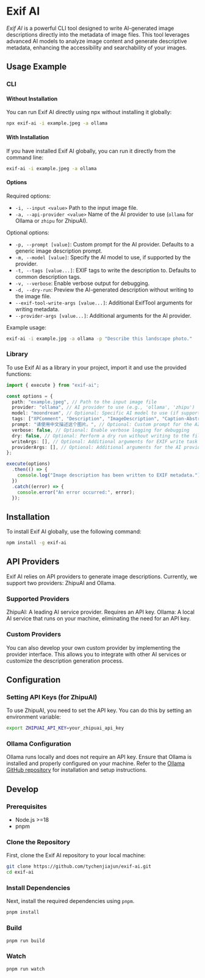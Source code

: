 # Exif AI

_Exif AI_ is a powerful CLI tool designed to write AI-generated image descriptions directly into the metadata of image files. This tool leverages advanced AI models to analyze image content and generate descriptive metadata, enhancing the accessibility and searchability of your images.

## Usage Example

### CLI

#### Without Installation

You can run Exif AI directly using npx without installing it globally:

```bash
npx exif-ai -i example.jpeg -a ollama
```

#### With Installation

If you have installed Exif AI globally, you can run it directly from the command line:

```bash
exif-ai -i example.jpeg -a ollama
```

#### Options

Required options:

- `-i, --input <value>` Path to the input image file.
- `-a, --api-provider <value>` Name of the AI provider to use (`ollama` for Ollama or `zhipu` for ZhipuAI).

Optional options:

- `-p, --prompt [value]`: Custom prompt for the AI provider. Defaults to a generic image description prompt.
- `-m, --model [value]`: Specify the AI model to use, if supported by the provider.
- `-t, --tags [value...]`: EXIF tags to write the description to. Defaults to common description tags.
- `-v, --verbose`: Enable verbose output for debugging.
- `-d, --dry-run`: Preview the AI-generated description without writing to the image file.
- `--exif-tool-write-args [value...]`: Additional ExifTool arguments for writing metadata.
- `--provider-args [value...]`: Additional arguments for the AI provider.

Example usage:

```bash
exif-ai -i example.jpg -a ollama -p "Describe this landscape photo."
```

### Library

To use Exif AI as a library in your project, import it and use the provided functions:

```typescript
import { execute } from "exif-ai";

const options = {
  path: "example.jpeg", // Path to the input image file
  provider: "ollama", // AI provider to use (e.g., 'ollama', 'zhipu')
  model: "moondream", // Optional: Specific AI model to use (if supported by the provider)
  tags: ["XPComment", "Description", "ImageDescription", "Caption-Abstract"], // Optional: EXIF tags to write the description to
  prompt: "请使用中文描述这个图片。", // Optional: Custom prompt for the AI provider
  verbose: false, // Optional: Enable verbose logging for debugging
  dry: false, // Optional: Perform a dry run without writing to the file
  writeArgs: [], // Optional: Additional arguments for EXIF write task
  providerArgs: [], // Optional: Additional arguments for the AI provider
};

execute(options)
  .then(() => {
    console.log("Image description has been written to EXIF metadata.");
  })
  .catch((error) => {
    console.error("An error occurred:", error);
  });
```

## Installation

To install Exif AI globally, use the following command:

```bash
npm install -g exif-ai
```

## API Providers

Exif AI relies on API providers to generate image descriptions. Currently, we support two providers: ZhipuAI and Ollama.

### Supported Providers

ZhipuAI: A leading AI service provider. Requires an API key.
Ollama: A local AI service that runs on your machine, eliminating the need for an API key.

### Custom Providers

You can also develop your own custom provider by implementing the provider interface. This allows you to integrate with other AI services or customize the description generation process.

## Configuration

### Setting API Keys (for ZhipuAI)

To use ZhipuAI, you need to set the API key. You can do this by setting an environment variable:

```bash
export ZHIPUAI_API_KEY=your_zhipuai_api_key
```

### Ollama Configuration

Ollama runs locally and does not require an API key. Ensure that Ollama is installed and properly configured on your machine. Refer to the [Ollama GitHub repository](https://github.com/ollama/ollama) for installation and setup instructions.

## Develop

### Prerequisites

- Node.js >=18
- pnpm

### Clone the Repository

First, clone the Exif AI repository to your local machine:

```bash
git clone https://github.com/tychenjiajun/exif-ai.git
cd exif-ai
```

### Install Dependencies

Next, install the required dependencies using `pnpm`.

```bash
pnpm install
```

### Build

```bash
pnpm run build
```

### Watch

```bash
pnpm run watch
```
